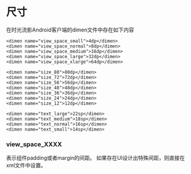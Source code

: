 
# 尺寸


在时光流影Android客户端的dimen文件中存在如下内容


    <dimen name="view_space_small">4dp</dimen>
    <dimen name="view_space_normal">8dp</dimen>
    <dimen name="view_space_medium">16dp</dimen>
    <dimen name="view_space_large">32dp</dimen>
    <dimen name="view_space_xlarge">64dp</dimen>

    <dimen name="size_80">80dp</dimen>
    <dimen name="size_72">72dp</dimen>
    <dimen name="size_56">56dp</dimen>
    <dimen name="size_48">48dp</dimen>
    <dimen name="size_36">36dp</dimen>
    <dimen name="size_24">24dp</dimen>
    <dimen name="size_12">12dp</dimen>

    <dimen name="text_large">22sp</dimen>
    <dimen name="text_medium">18sp</dimen>
    <dimen name="text_normal">16sp</dimen>
    <dimen name="text_small">14sp</dimen>
    


### view_space_XXXX

表示组件padding或者margin的间距。
如果存在UI设计出特殊间距，则直接在xml文件中设置。


